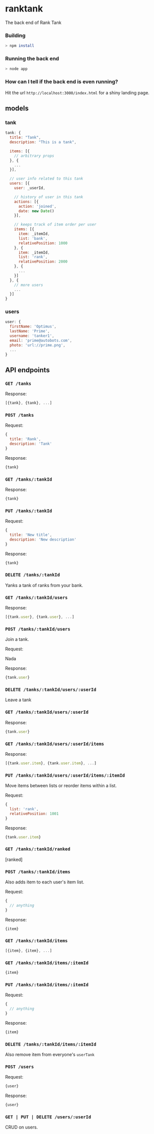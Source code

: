 # ranktank

The back end of Rank Tank

### Building

```bash
> npm install
```


### Running the back end

```bash
> node app
```

### How can I tell if the back end is even running?

Hit the url `http://localhost:3000/index.html` for a shiny landing page.

## models

### tank

```js
tank: {
  title: "Tank",
  description: "This is a tank",

  items: [{
    // arbitrary props
  }, {
    ...
  }],

  // user info related to this tank
  users: [{
    user: _userId,

    // history of user in this tank
    actions: [{
      action: 'joined',
      date: new Date()
    }],

    // keeps track of item order per user
    items: [{
      item: _itemId,
      list: 'bank',
      relativePosition: 1000
    }, {
      item: _itemId,
      list: 'rank',
      relativePosition: 2000
    }, {
      ...
    }]
  }, {
    // more users
    ...
  }]
}
```

### users

```js
user: {
  firstName: 'Optimus',
  lastName: 'Prime',
  username: 'tanker1',
  email: 'prime@autobots.com',
  photo: 'url://prime.png',
  ...
}
```

## API endpoints

### `GET /tanks`

Response:

```js
[{tank}, {tank}, ...]
```

### `POST /tanks`

Request:

```js
{
  title: 'Rank',
  description: 'Tank'
}
```

Response:

```js
{tank}
```

### `GET /tanks/:tankId`

Response:

```js
{tank}
```

### `PUT /tanks/:tankId`

Request:

```js
{
  title: 'New title',
  description: 'New description'
}
```

Response:

```js
{tank}
```

### `DELETE /tanks/:tankId`

Yanks a tank of ranks from your bank.

### `GET /tanks/:tankId/users`

Response:

```js
[{tank.user}, {tank.user}, ...]
```

### `POST /tanks/:tankId/users`

Join a tank.

Request:

Nada

Response:

```js
{tank.user}
```

### `DELETE /tanks/:tankId/users/:userId`

Leave a tank

### `GET /tanks/:tankId/users/:userId`

Response:

```js
{tank.user}
```

### `GET /tanks/:tankId/users/:userId/items`

Response:

```js
[{tank.user.item}, {tank.user.item}, ...]
```


### `PUT /tanks/:tankId/users/:userId/items/:itemId`

Move items between lists or reorder items within a list.

Request:

```js
{
  list: 'rank',
  relativePosition: 1001
}
```

Response:

```js
{tank.user.item}
```

### `GET /tanks/:tankId/ranked`

[ranked]

### `POST /tanks/:tankId/items`

Also adds item to each user's item list.

Request:

```js
{
  // anything
}
```

Response:

```js
{item}
```

### `GET /tanks/:tankId/items`

```js
[{item}, {item}, ...]
```

### `GET /tanks/:tankId/items/:itemId`

```js
{item}
```

### `PUT /tanks/:tankId/items/:itemId`

Request:

```js
{
  // anything
}
```

Response:

```js
{item}
```

### `DELETE /tanks/:tankId/items/:itemId`

Also remove item from everyone's `userTank`

### `POST /users`

Request:

```js
{user}
```

Response:

```js
{user}
```

### `GET | PUT | DELETE /users/:userId`

CRUD on users.
